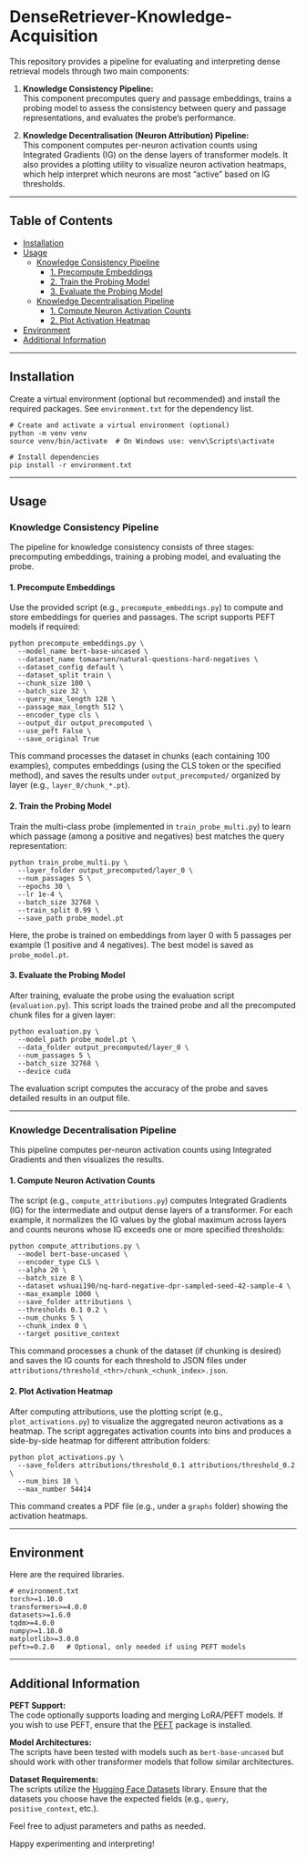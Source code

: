 # DenseRetriever-Knowledge-Acquisition

This repository provides a pipeline for evaluating and interpreting dense retrieval models through two main components:

1. **Knowledge Consistency Pipeline:**  
   This component precomputes query and passage embeddings, trains a probing model to assess the consistency between query and passage representations, and evaluates the probe’s performance.

2. **Knowledge Decentralisation (Neuron Attribution) Pipeline:**  
   This component computes per-neuron activation counts using Integrated Gradients (IG) on the dense layers of transformer models. It also provides a plotting utility to visualize neuron activation heatmaps, which help interpret which neurons are most “active” based on IG thresholds.

---

## Table of Contents

- [Installation](#installation)
- [Usage](#usage)
  - [Knowledge Consistency Pipeline](#knowledge-consistency-pipeline)
    - [1. Precompute Embeddings](#1-precompute-embeddings)
    - [2. Train the Probing Model](#2-train-the-probing-model)
    - [3. Evaluate the Probing Model](#3-evaluate-the-probing-model)
  - [Knowledge Decentralisation Pipeline](#knowledge-decentralisation-pipeline)
    - [1. Compute Neuron Activation Counts](#1-compute-neuron-activation-counts)
    - [2. Plot Activation Heatmap](#2-plot-activation-heatmap)
- [Environment](#environment)
- [Additional Information](#additional-information)

---

## Installation

Create a virtual environment (optional but recommended) and install the required packages. See `environment.txt` for the dependency list.

    # Create and activate a virtual environment (optional)
    python -m venv venv
    source venv/bin/activate  # On Windows use: venv\Scripts\activate

    # Install dependencies
    pip install -r environment.txt

---

## Usage

### Knowledge Consistency Pipeline

The pipeline for knowledge consistency consists of three stages: precomputing embeddings, training a probing model, and evaluating the probe.

#### 1. Precompute Embeddings

Use the provided script (e.g., `precompute_embeddings.py`) to compute and store embeddings for queries and passages. The script supports PEFT models if required:

    python precompute_embeddings.py \
      --model_name bert-base-uncased \
      --dataset_name tomaarsen/natural-questions-hard-negatives \
      --dataset_config default \
      --dataset_split train \
      --chunk_size 100 \
      --batch_size 32 \
      --query_max_length 128 \
      --passage_max_length 512 \
      --encoder_type cls \
      --output_dir output_precomputed \
      --use_peft False \
      --save_original True

This command processes the dataset in chunks (each containing 100 examples), computes embeddings (using the CLS token or the specified method), and saves the results under `output_precomputed/` organized by layer (e.g., `layer_0/chunk_*.pt`).

#### 2. Train the Probing Model

Train the multi-class probe (implemented in `train_probe_multi.py`) to learn which passage (among a positive and negatives) best matches the query representation:

    python train_probe_multi.py \
      --layer_folder output_precomputed/layer_0 \
      --num_passages 5 \
      --epochs 30 \
      --lr 1e-4 \
      --batch_size 32768 \
      --train_split 0.99 \
      --save_path probe_model.pt

Here, the probe is trained on embeddings from layer 0 with 5 passages per example (1 positive and 4 negatives). The best model is saved as `probe_model.pt`.

#### 3. Evaluate the Probing Model

After training, evaluate the probe using the evaluation script (`evaluation.py`). This script loads the trained probe and all the precomputed chunk files for a given layer:

    python evaluation.py \
      --model_path probe_model.pt \
      --data_folder output_precomputed/layer_0 \
      --num_passages 5 \
      --batch_size 32768 \
      --device cuda

The evaluation script computes the accuracy of the probe and saves detailed results in an output file.

---

### Knowledge Decentralisation Pipeline

This pipeline computes per-neuron activation counts using Integrated Gradients and then visualizes the results.

#### 1. Compute Neuron Activation Counts

The script (e.g., `compute_attributions.py`) computes Integrated Gradients (IG) for the intermediate and output dense layers of a transformer. For each example, it normalizes the IG values by the global maximum across layers and counts neurons whose IG exceeds one or more specified thresholds:

    python compute_attributions.py \
      --model bert-base-uncased \
      --encoder_type CLS \
      --alpha 20 \
      --batch_size 8 \
      --dataset wshuai190/nq-hard-negative-dpr-sampled-seed-42-sample-4 \
      --max_example 1000 \
      --save_folder attributions \
      --thresholds 0.1 0.2 \
      --num_chunks 5 \
      --chunk_index 0 \
      --target positive_context

This command processes a chunk of the dataset (if chunking is desired) and saves the IG counts for each threshold to JSON files under `attributions/threshold_<thr>/chunk_<chunk_index>.json`.

#### 2. Plot Activation Heatmap

After computing attributions, use the plotting script (e.g., `plot_activations.py`) to visualize the aggregated neuron activations as a heatmap. The script aggregates activation counts into bins and produces a side-by-side heatmap for different attribution folders:

    python plot_activations.py \
      --save_folders attributions/threshold_0.1 attributions/threshold_0.2 \
      --num_bins 10 \
      --max_number 54414

This command creates a PDF file (e.g., under a `graphs` folder) showing the activation heatmaps.

---

## Environment

Here are the required libraries. 

    # environment.txt
    torch>=1.10.0
    transformers>=4.0.0
    datasets>=1.6.0
    tqdm>=4.0.0
    numpy>=1.18.0
    matplotlib>=3.0.0
    peft>=0.2.0   # Optional, only needed if using PEFT models

---

## Additional Information

**PEFT Support:**  
The code optionally supports loading and merging LoRA/PEFT models. If you wish to use PEFT, ensure that the [PEFT](https://github.com/huggingface/peft) package is installed.

**Model Architectures:**  
The scripts have been tested with models such as `bert-base-uncased` but should work with other transformer models that follow similar architectures.

**Dataset Requirements:**  
The scripts utilize the [Hugging Face Datasets](https://github.com/huggingface/datasets) library. Ensure that the datasets you choose have the expected fields (e.g., `query`, `positive_context`, etc.).

Feel free to adjust parameters and paths as needed.

Happy experimenting and interpreting!
